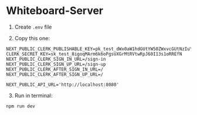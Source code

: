 ﻿# Whiteboard-Server

1. Create `.env` file

2. Copy this one:

```shell
NEXT_PUBLIC_CLERK_PUBLISHABLE_KEY=pk_test_dWx0aW1hdGUtYW50ZWxvcGUtNzIuY2xlcmsuYWNjb3VudHMuZGV2JA
CLERK_SECRET_KEY=sk_test_8igoqMArm6k6oPgsUXGrMtRVtwRpJ60I13s1oRREfN
NEXT_PUBLIC_CLERK_SIGN_IN_URL=/sign-in
NEXT_PUBLIC_CLERK_SIGN_UP_URL=/sign-up
NEXT_PUBLIC_CLERK_AFTER_SIGN_IN_URL=/
NEXT_PUBLIC_CLERK_AFTER_SIGN_UP_URL=/

NEXT_PUBLIC_API_URL='http://localhost:8080'
```
3. Run in terminal:
```shell
npm run dev
```
